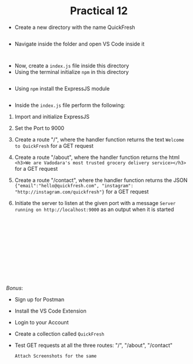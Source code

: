 <h1 align = "center">Practical 12</h1>

- Create a new directory with the name QuickFresh
  ```
  
  ```
- Navigate inside the folder and open VS Code inside it
  ```
    
  ```
- Now, create a `index.js` file inside this directory
- Using the terminal initialize `npm` in this directory
  ```
  
  ```
- Using `npm` install the ExpressJS module
  ```
  
  ```
- Inside the `index.js` file perform the following:

1) Import and initialize ExpressJS
2) Set the Port to 9000
3) Create a route "/", where the handler function returns the text ```Welcome to QuickFresh``` for a GET request
4) Create a route "/about", where the handler function returns the html ```<h3>We are Vadodara's most trusted grocery delivery service></h3>``` for a GET request
5) Create a route "/contact", where the handler function returns the JSON ```{"email":"hello@quickfresh.com", "instagram": "http://instagram.com/quickfresh"}``` for a GET request
6) Initiate the server to listen at the given port with a message `Server running on http://localhost:9000` as an output when it is started

    ```
    











    
    ```


*Bonus*:
- Sign up for Postman
- Install the VS Code Extension
- Login to your Account
- Create a collection called `QuickFresh`
- Test GET requests at all the three routes: "/", "/about", "/contact"

    ```
    Attach Screenshots for the same
    ```






